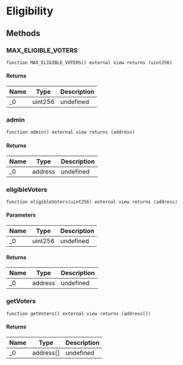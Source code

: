 # Eligibility









## Methods

### MAX_ELIGIBLE_VOTERS

```solidity
function MAX_ELIGIBLE_VOTERS() external view returns (uint256)
```






#### Returns

| Name | Type | Description |
|---|---|---|
| _0 | uint256 | undefined |

### admin

```solidity
function admin() external view returns (address)
```






#### Returns

| Name | Type | Description |
|---|---|---|
| _0 | address | undefined |

### eligibleVoters

```solidity
function eligibleVoters(uint256) external view returns (address)
```





#### Parameters

| Name | Type | Description |
|---|---|---|
| _0 | uint256 | undefined |

#### Returns

| Name | Type | Description |
|---|---|---|
| _0 | address | undefined |

### getVoters

```solidity
function getVoters() external view returns (address[])
```






#### Returns

| Name | Type | Description |
|---|---|---|
| _0 | address[] | undefined |




